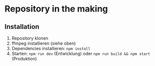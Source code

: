 # Repository in the making

## Installation

1. Repository klonen
2. ffmpeg installieren (siehe oben)
3. Dependencies installieren: `npm install`
4. Starten: `npm run dev` (Entwicklung) oder `npm run build && npm start` (Produktion)